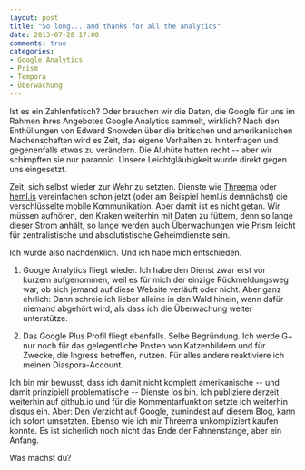 ```yaml
---
layout: post
title: "So long... and thanks for all the analytics"
date: 2013-07-28 17:00
comments: true
categories:
- Google Analytics
- Prism
- Tempora
- Überwachung
---
```


Ist es ein Zahlenfetisch? Oder brauchen wir die Daten, die Google für uns im Rahmen ihres Angebotes Google Analytics sammelt, wirklich? Nach den Enthüllungen von Edward Snowden über die britischen und amerikanischen Machenschaften wird es Zeit, das eigene Verhalten zu hinterfragen und gegenenfalls etwas zu verändern. Die Aluhüte hatten recht -- aber wir schimpften sie nur paranoid. Unsere Leichtgläubigkeit wurde direkt gegen uns eingesetzt.

Zeit, sich selbst wieder zur Wehr zu setzten. Dienste wie [Threema](http://threema.ch/de) oder [heml.is](http://heml.is) vereinfachen schon jetzt (oder am Beispiel heml.is demnächst) die verschlüsselte mobile Kommunikation. Aber damit ist es nicht getan. Wir müssen aufhören, den Kraken weiterhin mit Daten zu füttern, denn so lange dieser Strom anhält, so lange werden auch Überwachungen wie Prism leicht für zentralistische und absolutistische Geheimdienste sein.

Ich wurde also nachdenklich. Und ich habe mich entschieden.

1. Google Analytics fliegt wieder. Ich habe den Dienst zwar erst vor kurzem aufgenommen, weil es für mich der einzige Rückmeldungsweg war, ob sich jemand auf diese Website verläuft oder nicht. Aber ganz ehrlich: Dann schreie ich lieber alleine in den Wald hinein, wenn dafür niemand abgehört wird, als dass ich die Überwachung weiter unterstütze.

2. Das Google Plus Profil fliegt ebenfalls. Selbe Begründung. Ich werde G+ nur noch für das gelegentliche Posten von Katzenbildern und für Zwecke, die Ingress betreffen, nutzen. Für alles andere reaktiviere ich meinen Diaspora-Account.

Ich bin mir bewusst, dass ich damit nicht komplett amerikanische -- und damit prinzipiell problematische --  Dienste los bin. Ich publiziere derzeit weiterhin auf github.io und für die Kommentarfunktion setzte ich weiterhin disqus ein. Aber: Den Verzicht auf Google, zumindest auf diesem Blog, kann ich sofort umsetzten. Ebenso wie ich mir Threema unkompliziert kaufen konnte. Es ist sicherlich noch nicht das Ende der Fahnenstange, aber ein Anfang.

Was machst du?
